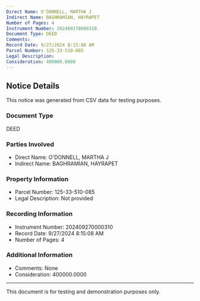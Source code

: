 ```yaml
---
Direct Name: O'DONNELL, MARTHA J
Indirect Name: BAGHRAMIAN, HAYRAPET
Number of Pages: 4
Instrument Number: 202409270000310
Document Type: DEED
Comments: 
Record Date: 9/27/2024 8:15:08 AM
Parcel Number: 125-33-510-085
Legal Description: 
Consideration: 400000.0000
---
```


## Notice Details

This notice was generated from CSV data for testing purposes.

### Document Type
DEED

### Parties Involved
- Direct Name: O'DONNELL, MARTHA J
- Indirect Name: BAGHRAMIAN, HAYRAPET

### Property Information
- Parcel Number: 125-33-510-085
- Legal Description: Not provided

### Recording Information
- Instrument Number: 202409270000310
- Record Date: 9/27/2024 8:15:08 AM
- Number of Pages: 4

### Additional Information
- Comments: None
- Consideration: 400000.0000

---

This document is for testing and demonstration purposes only.
